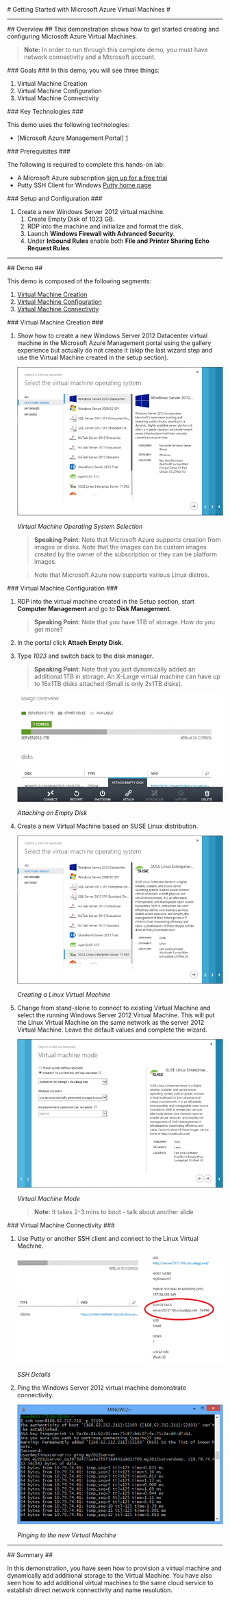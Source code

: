 <a name="title" />
# Getting Started with Microsoft Azure Virtual Machines #

---

<a name="Overview" />
## Overview ##
This demonstration shows how to get started creating and configuring Microsoft Azure Virtual Machines.

> **Note:** In order to run through this complete demo, you must have network connectivity and a Microsoft account.

<a id="goals" />
### Goals ###
In this demo, you will see three things:

1.	Virtual Machine Creation
1.	Virtual Machine Configuration 
1.	Virtual Machine Connectivity 

<a name="technologies" />
### Key Technologies ###

This demo uses the following technologies:

- [Microsoft Azure Management Portal] [1]

[1]: https://manage.windowsazure.com/

<a name="Prerequisites" />
### Prerequisites ###

The following is required to complete this hands-on lab:

- A Microsoft Azure subscription [sign up for a free trial](http://aka.ms/WATK-FreeTrial)
- Putty SSH Client for Windows [Putty home page](http://www.putty.org/)

<a name="setup" />
### Setup and Configuration ###

1.	Create a new Windows Server 2012 virtual machine.
	1.	Create Empty Disk of 1023 GB.
	1.	RDP into the machine and initialize and format the disk.
	1.	Launch **Windows Firewall with Advanced Security**.
	1.	Under **Inbound Rules** enable both **File and Printer Sharing Echo Request Rules**.

---

<a name="Demo" />
## Demo ##

This demo is composed of the following segments:

1. [Virtual Machine Creation](#segment1)
1. [Virtual Machine Configuration](#segment2)
1. [Virtual Machine Connectivity](#segment3)

<a name="segment1" />
### Virtual Machine Creation ###

1.	Show how to create a new Windows Server 2012 Datacenter virtual machine in the Microsoft Azure Management portal using the gallery experience but actually do not create it (skip the last wizard step and use the Virtual Machine created in the setup section).

	![VM OS Selection](Images/vm-os-selection.png?raw=true "VM OS Selection")

	_Virtual Machine Operating System Selection_

	> **Speaking Point**: Note that Microsoft Azure supports creation from images or disks. Note that the images can be custom images created by the owner of the subscription or they can be platform images.

	> Note that Microsoft Azure now supports various Linux distros.


<a name="segment2" />
### Virtual Machine Configuration ###

1. RDP into the virtual machine created in the Setup section, start **Computer Management** and go to **Disk Management**.

	> **Speaking Point**: Note that you have 1TB of storage. How do you get more? 

1. In the portal click **Attach Empty Disk**.

1. Type _1023_ and switch back to the disk manager.

	> **Speaking Point**: Note that you just dynamically added an additional 1TB in storage.
	> An X-Large virtual machine can have up to 16x1TB disks attached (Small is only 2x1TB disks).

	![Attaching an Empty Disk](Images/attaching-an-empty-disk.png?raw=true)

	_Attaching an Empty Disk_

1. Create a new Virtual Machine based on SUSE Linux distribution.

	![Creating a Linux VM](Images/creating-a-linux-vm.png?raw=true)

	_Creating a Linux Virtual Machine_

1. Change from stand-alone to connect to existing Virtual Machine and select the running Windows Server 2012 Virtual Machine. This will put the Linux Virtual Machine on the same network as the server 2012 Virtual Machine. Leave the default values and complete the wizard.

	![VM Mode](Images/vm-mode.png?raw=true "VM Mode")

	_Virtual Machine Mode_

	> **Note:** It takes 2-3 mins to boot - talk about another slide

<a name="segment3" />
### Virtual Machine Connectivity ###

1. Use Putty or another SSH client and connect to the Linux Virtual Machine.

	![SSH Details](Images/ssh-details.png?raw=true "SSH Details")

	_SSH Details_

1. Ping the Windows Server 2012 virtual machine demonstrate connectivity.

	![Ping to the new VM](Images/ping-to-the-new-vm.png?raw=true "Ping to the new VM")
	
	_Pinging to the new Virtual Machine_

---

<a name="summary" />
## Summary ##

In this demonstration, you have seen how to provision a virtual machine and dynamically add additional storage to the Virtual Machine. You have also seen how to add additional virtual machines to the same cloud service to establish direct network connectivity and name resolution.
